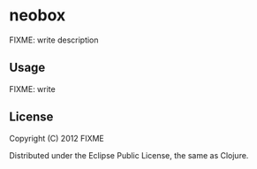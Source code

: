 # neobox

FIXME: write description

## Usage

FIXME: write

## License

Copyright (C) 2012 FIXME

Distributed under the Eclipse Public License, the same as Clojure.
